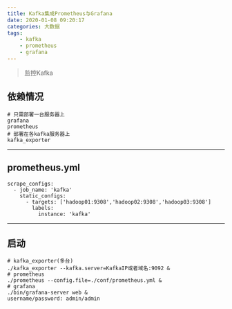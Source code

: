 ```yaml
---
title: Kafka集成Prometheus与Grafana
date: 2020-01-08 09:20:17
categories: 大数据
tags:
    - kafka
    - prometheus
    - grafana
---
```


> 监控Kafka

<!-- more -->

## 依赖情况
```
# 只需部署一台服务器上
grafana
prometheus
# 部署在各kafka服务器上
kafka_exporter
```

---

## prometheus.yml
```
scrape_configs:
  - job_name: 'kafka'
    static_configs:
      - targets: ['hadoop01:9308','hadoop02:9308','hadoop03:9308']
        labels:
          instance: 'kafka'
```

---

## 启动
```
# kafka_exporter(多台)
./kafka_exporter --kafka.server=KafkaIP或者域名:9092 &
# prometheus
./prometheus --config.file=./conf/prometheus.yml &
# grafana
./bin/grafana-server web &
username/password: admin/admin
```